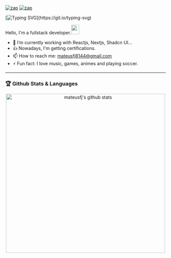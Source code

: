 [![zap](https://img.shields.io/badge/Instagram-E4405F?style=for-the-badge&logo=instagram&logoColor=white)](https://www.instagram.com/mateus_fjj/)
[![zap](https://img.shields.io/badge/LinkedIn-0077B5?style=for-the-badge&logo=linkedin&logoColor=white)](https://www.linkedin.com/in/mateusfj/)

[![Typing SVG](https://readme-typing-svg.herokuapp.com?lines=Hi%2C+I'm+happy+because+you+are+here!!!)](https://git.io/typing-svg)

Hello, I'm a fullstack developer.<a href="https://www.gautamkrishnar.com/"><img src="https://media.giphy.com/media/hvRJCLFzcasrR4ia7z/giphy.gif" width="25px" height="30px"></a>

- 🍃 I’m currently working with Reactjs, Nextjs, Shadcn UI...
- 👍 Nowadays, I'm getting certifications.
- 📫 How to reach me: mateusfj8144@gmail.com
- ⚡ Fun fact: I love music, games, animes and playing soccer.

<hr>

### 🏆 Github Stats & Languages

<p align="center">
    <a href="https://github.com/mateusfj">
        <img align="center"
             src="https://github-readme-stats.vercel.app/api?username=MateusFJ&show_icons=true&include_all_commits=true&theme=dark&hide_border=true&count_private=true&ring_color=pink"
             alt="mateusfj's github stats" width="500"/>
    </a> 
</p>
